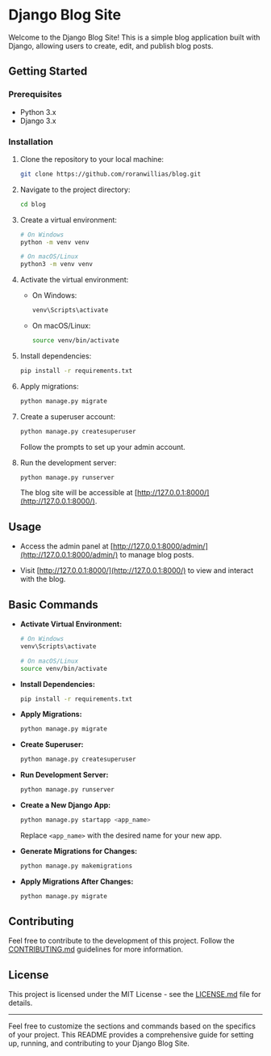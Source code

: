 # Django Blog Site
Welcome to the Django Blog Site! This is a simple blog application built with Django, allowing users to create, edit, and publish blog posts.

## Getting Started

### Prerequisites

- Python 3.x
- Django 3.x

### Installation

1. Clone the repository to your local machine:

   ```bash
   git clone https://github.com/roranwillias/blog.git
   ```

2. Navigate to the project directory:

   ```bash
   cd blog
   ```

3. Create a virtual environment:

   ```bash
   # On Windows
   python -m venv venv

   # On macOS/Linux
   python3 -m venv venv
   ```

4. Activate the virtual environment:

   - On Windows:

     ```bash
     venv\Scripts\activate
     ```

   - On macOS/Linux:

     ```bash
     source venv/bin/activate
     ```

5. Install dependencies:

   ```bash
   pip install -r requirements.txt
   ```

6. Apply migrations:

   ```bash
   python manage.py migrate
   ```

7. Create a superuser account:

   ```bash
   python manage.py createsuperuser
   ```

   Follow the prompts to set up your admin account.

8. Run the development server:

   ```bash
   python manage.py runserver
   ```

   The blog site will be accessible at [http://127.0.0.1:8000/](http://127.0.0.1:8000/).

## Usage

- Access the admin panel at [http://127.0.0.1:8000/admin/](http://127.0.0.1:8000/admin/) to manage blog posts.

- Visit [http://127.0.0.1:8000/](http://127.0.0.1:8000/) to view and interact with the blog.

## Basic Commands

- **Activate Virtual Environment:**
   ```bash
   # On Windows
   venv\Scripts\activate

   # On macOS/Linux
   source venv/bin/activate
   ```

- **Install Dependencies:**
   ```bash
   pip install -r requirements.txt
   ```

- **Apply Migrations:**
   ```bash
   python manage.py migrate
   ```

- **Create Superuser:**
   ```bash
   python manage.py createsuperuser
   ```

- **Run Development Server:**
   ```bash
   python manage.py runserver
   ```

- **Create a New Django App:**
   ```bash
   python manage.py startapp <app_name>
   ```

   Replace `<app_name>` with the desired name for your new app.

- **Generate Migrations for Changes:**
   ```bash
   python manage.py makemigrations
   ```

- **Apply Migrations After Changes:**
   ```bash
   python manage.py migrate
   ```

## Contributing

Feel free to contribute to the development of this project. Follow the [CONTRIBUTING.md](CONTRIBUTING.md) guidelines for more information.

## License

This project is licensed under the MIT License - see the [LICENSE.md](LICENSE.md) file for details.

---

Feel free to customize the sections and commands based on the specifics of your project. This README provides a comprehensive guide for setting up, running, and contributing to your Django Blog Site.
